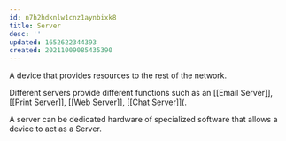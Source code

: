 ```yaml
---
id: n7h2hdknlw1cnz1aynbixk8
title: Server
desc: ''
updated: 1652622344393
created: 20211009085435390
---
```


A device that provides resources to the rest of the network.

Different servers provide different functions such as an [[Email Server]], [[Print Server]], [[Web Server]], [[Chat Server]](.

A server can be dedicated hardware of specialized software that allows a device to act as a Server.
